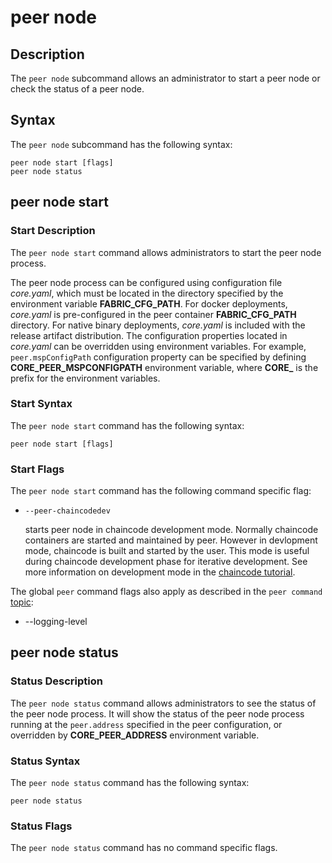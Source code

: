 # peer node

## Description

The `peer node` subcommand allows an administrator to start a peer node or check
the status of a peer node.

## Syntax

The `peer node` subcommand has the following syntax:

```
peer node start [flags]
peer node status
```

## peer node start

### Start Description
The `peer node start` command allows administrators to start the peer node process.

The peer node process can be configured using configuration file *core.yaml*, which
must be located in the directory specified by the environment variable **FABRIC_CFG_PATH**.
For docker deployments, *core.yaml* is pre-configured in the peer container **FABRIC_CFG_PATH** directory.
For native binary deployments, *core.yaml* is included with the release artifact distribution.
The configuration properties located in *core.yaml* can be overridden using environment variables.
For example, `peer.mspConfigPath` configuration property can be specified by defining
**CORE_PEER_MSPCONFIGPATH** environment variable, where **CORE_** is the prefix for the
environment variables.

### Start Syntax
The `peer node start` command has the following syntax:

```
peer node start [flags]

```

### Start Flags
The `peer node start` command has the following command specific flag:

* `--peer-chaincodedev`

  starts peer node in chaincode development mode. Normally chaincode containers are started
  and maintained by peer. However in devlopment mode, chaincode is built and started by the user.
  This mode is useful during chaincode development phase for iterative development.
  See more information on development mode in the [chaincode tutorial](../chaincode4ade.html).

The global `peer` command flags also apply as described in the `peer command` [topic](./peercommand.html):

* --logging-level

## peer node status

### Status Description
The `peer node status` command allows administrators to see the status of the peer node process.
It will show the status of the peer node process running at the `peer.address` specified in the
peer configuration, or overridden by **CORE_PEER_ADDRESS** environment variable.

### Status Syntax
The `peer node status` command has the following syntax:

```
peer node status
```

### Status Flags
The `peer node status` command has no command specific flags.
